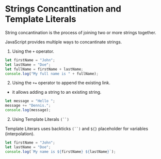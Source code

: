 # Strings Concanttination and Template Literals

String concantination is the process of joining two or more strings together.

JavaScript provides multiple ways to concantinate strings.

1. Using the `+` operator.

```js
let firstName = "John";
let lastName = "Doe";
let fullName = firstName + lastName;
console.log("My full name is " + fullName);
```

2. Using the `+=` operator to append the existing link.

- it allows adding a string to an existing string.

```js
let message = "Hello ";
message += "Dennis.";
console.log(message);
```

2. Using Template Literals ` (``) `

Template Literars uses backticks ` (``) ` and `${}` placeholder for variables (interpolation).

```js
let firstName = "John";
let lastName = "Doe";
console.log(`My name is ${firstName} ${lastName}`);
```
